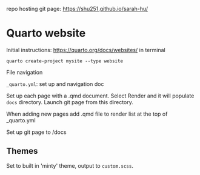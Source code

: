 

repo hosting git page: https://shu251.github.io/sarah-hu/

#  Quarto website


Initial instructions: https://quarto.org/docs/websites/
in terminal
```
quarto create-project mysite --type website
```

File navigation

```_quarto.yml```: set up and navigation doc 

Set up each page with a .qmd document. Select Render and it will populate ```docs``` directory. Launch git page from this directory.

When adding new pages add .qmd file to render list at the top of _quarto.yml

Set up git page to /docs

## Themes

Set to built in 'minty' theme, output to ```custom.scss```.

